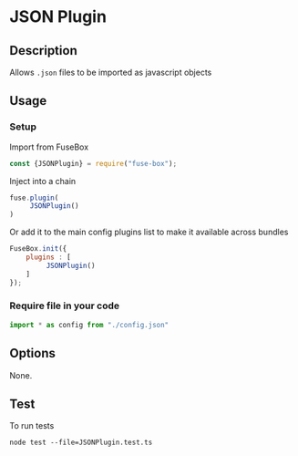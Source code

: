 # JSON Plugin

## Description
Allows `.json` files to be imported as javascript objects

## Usage

### Setup
Import from FuseBox

```js
const {JSONPlugin} = require("fuse-box");
```

Inject into a chain

```js
fuse.plugin(
     JSONPlugin()
)
```

Or add it to the main config plugins list to make it available across bundles

```js
FuseBox.init({
    plugins : [
         JSONPlugin()
    ]
});
```

### Require file in your code

```js
import * as config from "./config.json"
```

## Options
None.

## Test
To run tests
```
node test --file=JSONPlugin.test.ts
```
